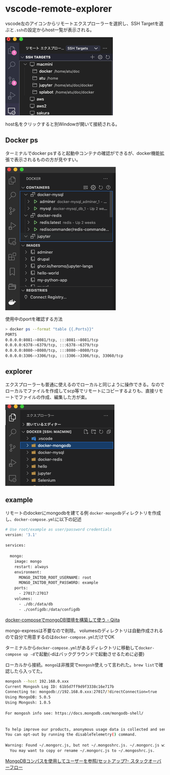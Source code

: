 # vscode-remote-explorer

vscode左のアイコンからリモートエクスプローラーを選択し、SSH Targetを選ぶと`.ssh`の設定からhost一覧が表示される。

![alt](/images/remote-explorer/2021-12-12-18-43-13.png)

host名をクリックすると別Windowが開いて接続される。

## Docker ps

ターミナルでdocker psすると起動中コンテナの確認ができるが、docker機能拡張で表示されるものの方が見やすい。

![alt](/images/remote-explorer/2021-12-12-18-48-45.png)

使用中のportを確認する方法

```bash
> docker ps --format "table {{.Ports}}" 
PORTS
0.0.0.0:8081->8081/tcp, :::8081->8081/tcp
0.0.0.0:6378->6379/tcp, :::6378->6379/tcp
0.0.0.0:8080->8080/tcp, :::8080->8080/tcp
0.0.0.0:3306->3306/tcp, :::3306->3306/tcp, 33060/tcp
```

## explorer

エクスプローラーも普通に使えるのでローカルと同じように操作できる。なのでローカルでファイルを作成してscp等でリモートにコピーするよりも、直接リモートでファイルの作成、編集した方が楽。

![alt](/images/remote-explorer/2021-12-12-18-54-00.png)

## example

リモートのdockerにmongodbを建てる例
`docker-mongodb`ディレクトリを作成し、`docker-compose.yml`に以下の記述

```bash
# Use root/example as user/password credentials
version: '3.1'

services:

  mongo:
    image: mongo
    restart: always
    environment:
      MONGO_INITDB_ROOT_USERNAME: root
      MONGO_INITDB_ROOT_PASSWORD: example
    ports:
      - 27017:27017
    volumes:
      - ./db:/data/db
      - ./configdb:/data/configdb
```

[docker-composeでmongoDB環境を構築して使う - Qiita](https://qiita.com/mistolteen/items/ce38db7981cc2fe7821a)

mongo-expressは不要なので削除。
volumesのディレクトリは自動作成されるので自分で用意するのは`docker-compose.yml`だけでOK

ターミナルから`docker-compose.yml`があるディレクトリに移動して`docker-compose up -d`で起動(-dはバックグラウンドで起動させるために必要)

ローカルから接続。`mongo`は非推奨で`mongosh`使えって言われた。`brew list`で確認したら入ってた。

```bash
mongosh --host 192.168.0.xxx
Current Mongosh Log ID: 61b5d7ff9d9f3338c16e717b
Connecting to: mongodb://192.168.0.xxx:27017/?directConnection=true
Using MongoDB: 5.0.5
Using Mongosh: 1.0.5

For mongosh info see: https://docs.mongodb.com/mongodb-shell/


To help improve our products, anonymous usage data is collected and sent to MongoDB periodically (https://www.mongodb.com/legal/privacy-policy).
You can opt-out by running the disableTelemetry() command.

Warning: Found ~/.mongorc.js, but not ~/.mongoshrc.js. ~/.mongorc.js will not be loaded.
  You may want to copy or rename ~/.mongorc.js to ~/.mongoshrc.js.
```

[MongoDBコンパスを使用してユーザーを参照/セットアップ?- スタックオーバーフロー](https://stackoverflow.com/questions/46972695/see-setup-a-user-with-mongodb-compass)
